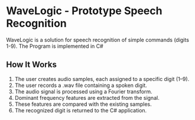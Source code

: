 # WaveLogic - Prototype Speech Recognition

WaveLogic is a solution for speech recognition of simple commands (digits 1-9). The Program is implemented in C#


## How It Works

1. The user creates audio samples, each assigned to a specific digit (1–9).
2. The user records a .wav file containing a spoken digit.
3. The audio signal is processed using a Fourier transform.
4. Dominant frequency features are extracted from the signal.
5. These features are compared with the existing samples.
6. The recognized digit is returned to the C# application.
